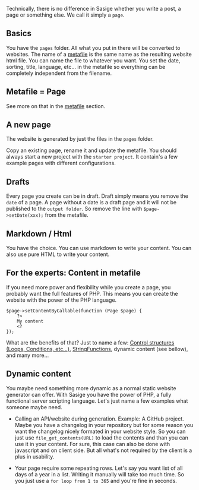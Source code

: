 Technically, there is no difference in Sasige whether you write a post, a page or something else. We call it simply a `page`.

## Basics

You have the `pages` folder. All what you put in there will be converted to websites. The name of a [metafile](metafile.html) is the same name as the resulting website html file. You can name the file to whatever you want. You set the date, sorting, title, language, etc... in the metafile so everything can be completely independent from the filename.

## Metafile = Page
See more on that in the [metafile](metafile.html) section.

## A new page

The website is generated by just the files in the `pages` folder.

Copy an existing page, rename it and update the metafile. You should always start a new project with the `starter project`. It contain's a few example pages with different configurations.

## Drafts

Every page you create can be in draft. Draft simply means you remove the `date` of a page. A page without a date is a draft page and it will not be published to the `output folder`. So remove the line with `$page->setDate(xxx);` from the metafile.

## Markdown / Html

You have the choice. You can use markdown to write your content. You can also use pure HTML to write your content.

## For the experts: Content in metafile

If you need more power and flexibility while you create a page, you probably want the full features of PHP. This means you can create the website with the power of the PHP language.

    $page->setContentByCallable(function (Page $page) {
        ?>
        My content
        <?
    });

What are the benefits of that? Just to name a few: [Control structures (Loops, Conditions, etc...)](http://php.net/manual/en/language.control-structures.php), [StringFunctions](http://php.net/manual/en/ref.strings.php), dynamic content (see bellow), and many more...

## Dynamic content

You maybe need something more dynamic as a normal static website generator can offer. With Sasige you have the power of PHP, a fully functional server scripting language. Let's just name a few examples what someone maybe need.

* Calling an API/website during generation. Example: A GitHub project. Maybe you have a changelog in your repository but for some reason you want the changelog nicely formated in your website style. So you can just use `file_get_contents(URL)` to load the contents and than you can use it in your content. For sure, this case can also be done with javascript and on client side. But all what's not required by the client is a plus in usability.

* Your page require some repeating rows. Let's say you want list of all days of a year in a list. Writing it manually will take too much time. So you just use a `for loop from 1 to 365` and you're fine in seconds.